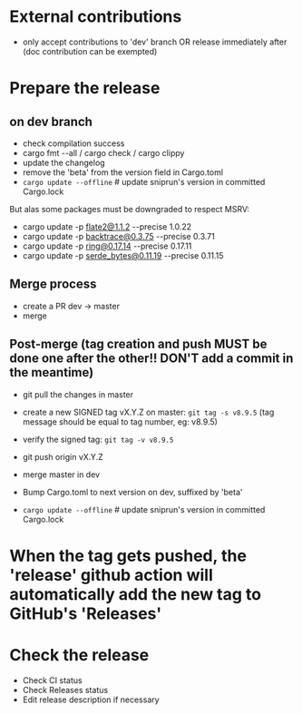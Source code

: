 # External contributions
 - only accept contributions to 'dev' branch OR release immediately after
 (doc contribution can be exempted)

# Prepare the release

## on dev branch
 - check compilation success
 - cargo fmt --all / cargo check / cargo clippy
 - update the changelog
 - remove the 'beta' from the version field in Cargo.toml
 - `cargo update --offline` # update sniprun's version in committed Cargo.lock

But alas some packages must be downgraded to respect MSRV:
- cargo update -p flate2@1.1.2 --precise 1.0.22
- cargo update -p backtrace@0.3.75 --precise 0.3.71
- cargo update -p ring@0.17.14 --precise 0.17.11
- cargo update -p serde_bytes@0.11.19 --precise 0.11.15

## Merge process
 - create a PR dev -> master
 - merge

## Post-merge (tag creation and push MUST be done one after the other!! DON'T add a commit in the meantime)

 - git pull the changes in master
 - create a new SIGNED tag vX.Y.Z on master: `git tag -s v8.9.5` (tag message should be equal to tag number, eg: v8.9.5)
 - verify the signed tag: `git tag -v v8.9.5`
 - git push origin vX.Y.Z

 - merge master in dev
 - Bump Cargo.toml to next version on dev, suffixed by 'beta'
 - `cargo update --offline` # update sniprun's version in committed Cargo.lock

# When the tag gets pushed, the 'release' github action will automatically add the new tag to GitHub's 'Releases'

# Check the release

 - Check CI status
 - Check Releases status
 - Edit release description if necessary
